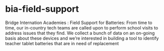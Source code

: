 # bia-field-support
Bridge Internation Academies : Field Support for Batteries: From time to time, our in-country tech teams are called upon to perform school visits to address  issues that they find. We collect a bunch of data on an on-going basis about these devices and we’re interested in building a tool to identify teacher tablet batteries that are in need of replacement
